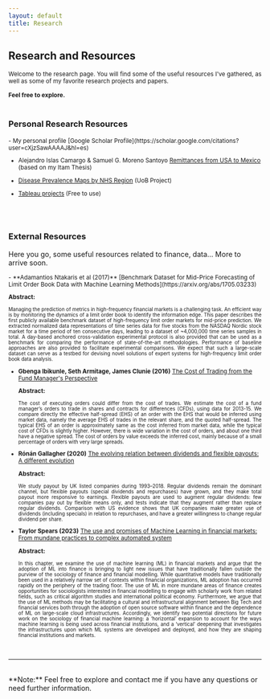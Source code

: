 ```yaml
---
layout: default
title: Research
---
```


## Research and Resources
<div style="text-align: justify; font-size: smaller;">
Welcome to the research page. You will find some of the useful resources I've gathered, as well as some of my favorite research projects and papers. <br><br>
<b>Feel free to explore.</b>
</div>
<br>

### Personal Research Resources

<div style="font-size: smaller;">
- My personal profile [Google Scholar Profile](https://scholar.google.com/citations?user=cXjzSawAAAAJ&hl=es)

- Alejandro Islas Camargo & Samuel G. Moreno Santoyo [Remittances from USA to Mexico](https://econoquantum.cucea.udg.mx/index.php/EQ/article/view/113) (based on my Itam Thesis)

- [Disease Prevalence Maps by NHS Region](https://gregsom-msc.github.io/Bubble_Maps_SG23/) (UoB Project)

- [Tableau projects](https://public.tableau.com/app/profile/samuel5241/vizzes) (Free to use)
</div>
<br><br>

### External Resources

Here you go, some useful resources related to finance, data... More to arrive soon.

<div style="font-size: smaller;">
- **Adamantios Ntakaris et al (2017)** [Benchmark Dataset for Mid-Price Forecasting of Limit Order Book Data with Machine Learning Methods](https://arxiv.org/abs/1705.03233)

  **Abstract:**
  <div style="text-align: justify; font-size: smaller;">
  Managing the prediction of metrics in high-frequency financial markets is a challenging task. An efficient way is by monitoring the dynamics of a limit order book to identify the information edge. This paper describes the first publicly available benchmark dataset of high-frequency limit order markets for mid-price prediction. We extracted normalized data representations of time series data for five stocks from the NASDAQ Nordic stock market for a time period of ten consecutive days, leading to a dataset of ~4,000,000 time series samples in total. A day-based anchored cross-validation experimental protocol is also provided that can be used as a benchmark for comparing the performance of state-of-the-art methodologies. Performance of baseline approaches are also provided to facilitate experimental comparisons. We expect that such a large-scale dataset can serve as a testbed for devising novel solutions of expert systems for high-frequency limit order book data analysis.
  </div>

- **Gbenga Ibikunle, Seth Armitage, James Clunie (2016)** [The Cost of Trading from the Fund Manager's Perspective](https://papers.ssrn.com/sol3/papers.cfm?abstract_id=2836070)

  **Abstract:**
  <div style="text-align: justify; font-size: smaller;">
  The cost of executing orders could differ from the cost of trades. We estimate the cost of a fund manager’s orders to trade in shares and contracts for differences (CFDs), using data for 2013-15. We compare directly the effective half-spread (EHS) of an order with the EHS that would be inferred using market data, namely the average EHS of trades in the relevant share, and the quoted half-spread. The typical EHS of an order is approximately same as the cost inferred from market data, while the typical cost of CFDs is slightly higher. However, there is wide variation in the cost of orders, and about one third have a negative spread. The cost of orders by value exceeds the inferred cost, mainly because of a small percentage of orders with very large spreads.
  </div>

- **Rónán Gallagher (2020)** [The evolving relation between dividends and flexible payouts: A different evolution](https://onlinelibrary.wiley.com/doi/full/10.1111/eufm.12288)

  **Abstract:**
  <div style="text-align: justify; font-size: smaller;">
  We study payout by UK listed companies during 1993–2018. Regular dividends remain the dominant channel, but flexible payouts (special dividends and repurchases) have grown, and they make total payout more responsive to earnings. Flexible payouts are used to augment regular dividends: few companies pay out by flexible means only, and tests indicate that they augment rather than replace regular dividends. Comparison with US evidence shows that UK companies make greater use of dividends (including specials) in relation to repurchases, and have a greater willingness to change regular dividend per share.
  </div>

- **Taylor Spears (2023)** [The use and promises of Machine Learning in financial markets: From mundane practices to complex automated system](https://doi.org/10.1093/oxfordhb/9780197653609.013.6)

  **Abstract:**
  <div style="text-align: justify; font-size: smaller;">
  In this chapter, we examine the use of machine learning (ML) in financial markets and argue that the adoption of ML into finance is bringing to light new issues that have traditionally fallen outside the purview of the sociology of finance and financial modelling. While quantitative models have traditionally been used in a relatively narrow set of contexts within financial organizations, ML adoption has occurred rapidly on the periphery of the trading floor. The use of ML in more mundane areas of finance creates opportunities for sociologists interested in financial modelling to engage with scholarly work from related fields, such as critical algorithm studies and international political economy. Furthermore, we argue that the use of ML methods may be facilitating a cultural and infrastructural alignment between Big Tech and financial services both through the adoption of open source software within finance and the dependence of ML on large-scale cloud infrastructures. Accordingly, we identify two potential directions for future work on the sociology of financial machine learning: a ‘horizontal’ expansion to account for the ways machine learning is being used across financial institutions, and a ‘vertical’ deepening that investigates the infrastructures upon which ML systems are developed and deployed, and how they are shaping financial institutions and markets.
  </div>
</div>

<br>
<hr><br>
**Note:**
Feel free to explore and contact me if you have any questions or need further information.
